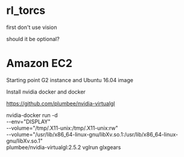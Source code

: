 # rl_torcs

first don't use vision

should it be optional?

# Amazon EC2 

Starting point G2 instance and Ubuntu 16.04 image

Install nvidia docker and docker




https://github.com/plumbee/nvidia-virtualgl

nvidia-docker run -d \
     --env="DISPLAY" \
     --volume="/tmp/.X11-unix:/tmp/.X11-unix:rw" \
     --volume="/usr/lib/x86_64-linux-gnu/libXv.so.1:/usr/lib/x86_64-linux-gnu/libXv.so.1" \
     plumbee/nvidia-virtualgl:2.5.2 vglrun glxgears
